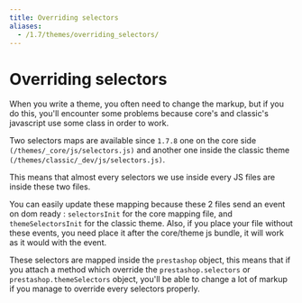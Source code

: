 ```yaml
---
title: Overriding selectors
aliases:
  - /1.7/themes/overriding_selectors/
---
```


# Overriding selectors

When you write a theme, you often need to change the markup, but if you do this, you'll encounter some problems because core's and classic's javascript use some class in order to work.

Two selectors maps are available since `1.7.8` one on the core side `(/themes/_core/js/selectors.js)` and another one inside the classic theme `(/themes/classic/_dev/js/selectors.js)`.

This means that almost every selectors we use inside every JS files are inside these two files.

You can easily update these mapping because these 2 files send an event on dom ready : `selectorsInit` for the core mapping file, and `themeSelectorsInit` for the classic theme.
Also, if you place your file without these events, you need place it after the core/theme js bundle, it will work as it would with the event.

These selectors are mapped inside the `prestashop` object, this means that if you attach a method which override the `prestashop.selectors` or `prestashop.themeSelectors` object, you'll be able to change a lot of markup if you manage to override every selectors properly.
